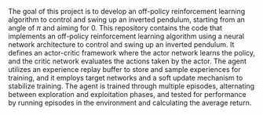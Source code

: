 The goal of this project is to develop an off-policy reinforcement learning algorithm to control and swing up an inverted pendulum, starting from an angle of $\pi$ and aiming for $0$. 
This repository contains the code that implements an off-policy reinforcement learning algorithm using a neural network architecture to control and swing up an inverted pendulum. It defines an actor-critic framework where 
the actor network learns the policy, and the critic network evaluates the actions taken by the actor. The agent utilizes an experience replay buffer to store and sample experiences for training, and it employs target 
networks and a soft update mechanism to stabilize training. The agent is trained through multiple episodes, alternating between exploration and exploitation phases, and tested for performance by running episodes in the 
environment and calculating the average return.
